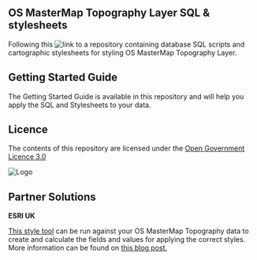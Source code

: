 ## OS MasterMap Topography Layer SQL & stylesheets

Following this ![link](https://github.com/OrdnanceSurvey/OSMM-Topography-Layer-stylesheets) to a repository containing database SQL scripts and cartographic stylesheets for styling OS MasterMap Topography Layer. 

## Getting Started Guide

The Getting Started Guide is available in this repository and will help you apply the SQL and Stylesheets to your data.

## Licence

The contents of this repository are licensed under the [Open Government Licence 3.0](https://www.nationalarchives.gov.uk/doc/open-government-licence/version/)

![Logo](http://www.nationalarchives.gov.uk/images/infoman/ogl-symbol-41px-retina-black.png "OGL logo")

## Partner Solutions

**ESRI UK**

[This style tool](https://github.com/EsriUK/OSMM-Styling) can be run against your OS MasterMap Topography data to create and calculate the fields and values for applying the correct styles. More information can be found on [this blog post.](http://communityhub.esriuk.com/technicalsupport/2016/5/10/using-the-new-osmm-topography-layer-descriptive-terms)
